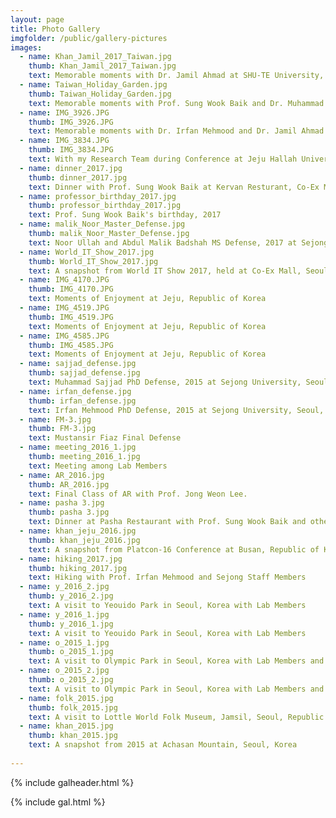 ```yaml
---
layout: page
title: Photo Gallery
imgfolder: /public/gallery-pictures
images:
  - name: Khan_Jamil_2017_Taiwan.jpg
    thumb: Khan_Jamil_2017_Taiwan.jpg
    text: Memorable moments with Dr. Jamil Ahmad at SHU-TE University, Kaohsiung, Taiwan during ICNGC-2017.
  - name: Taiwan_Holiday_Garden.jpg
    thumb: Taiwan_Holiday_Garden.jpg
    text: Memorable moments with Prof. Sung Wook Baik and Dr. Muhammad Sajjad At Holiday Garden Hotel, Kaohsiung, Taiwan during ICNGC-2017.
  - name: IMG_3926.JPG
    thumb: IMG_3926.JPG
    text: Memorable moments with Dr. Irfan Mehmood and Dr. Jamil Ahmad at Jeju Hallah University, Jeju, Republic of Korea
  - name: IMG_3834.JPG
    thumb: IMG_3834.JPG
    text: With my Research Team during Conference at Jeju Hallah University, Jeju, Republic of Korea
  - name: dinner_2017.jpg
    thumb: dinner_2017.jpg
    text: Dinner with Prof. Sung Wook Baik at Kervan Resturant, Co-Ex Mall, Seoul, Republic of Korea
  - name: professor_birthday_2017.jpg
    thumb: professor_birthday_2017.jpg
    text: Prof. Sung Wook Baik's birthday, 2017
  - name: malik_Noor_Master_Defense.jpg
    thumb: malik_Noor_Master_Defense.jpg
    text: Noor Ullah and Abdul Malik Badshah MS Defense, 2017 at Sejong University, Seoul, Republic of Korea
  - name: World_IT_Show_2017.jpg
    thumb: World_IT_Show_2017.jpg
    text: A snapshot from World IT Show 2017, held at Co-Ex Mall, Seoul, Republic of Korea
  - name: IMG_4170.JPG
    thumb: IMG_4170.JPG
    text: Moments of Enjoyment at Jeju, Republic of Korea
  - name: IMG_4519.JPG
    thumb: IMG_4519.JPG
    text: Moments of Enjoyment at Jeju, Republic of Korea
  - name: IMG_4585.JPG
    thumb: IMG_4585.JPG
    text: Moments of Enjoyment at Jeju, Republic of Korea
  - name: sajjad_defense.jpg
    thumb: sajjad_defense.jpg
    text: Muhammad Sajjad PhD Defense, 2015 at Sejong University, Seoul, Republic of Korea
  - name: irfan_defense.jpg
    thumb: irfan_defense.jpg
    text: Irfan Mehmood PhD Defense, 2015 at Sejong University, Seoul, Republic of Korea
  - name: FM-3.jpg
    thumb: FM-3.jpg
    text: Mustansir Fiaz Final Defense
  - name: meeting_2016_1.jpg
    thumb: meeting_2016_1.jpg
    text: Meeting among Lab Members
  - name: AR_2016.jpg
    thumb: AR_2016.jpg
    text: Final Class of AR with Prof. Jong Weon Lee.
  - name: pasha 3.jpg
    thumb: pasha 3.jpg
    text: Dinner at Pasha Restaurant with Prof. Sung Wook Baik and other Lab Members
  - name: khan_jeju_2016.jpg
    thumb: khan_jeju_2016.jpg
    text: A snapshot from Platcon-16 Conference at Busan, Republic of Korea
  - name: hiking_2017.jpg
    thumb: hiking_2017.jpg
    text: Hiking with Prof. Irfan Mehmood and Sejong Staff Members
  - name: y_2016_2.jpg
    thumb: y_2016_2.jpg
    text: A visit to Yeouido Park in Seoul, Korea with Lab Members
  - name: y_2016_1.jpg
    thumb: y_2016_1.jpg
    text: A visit to Yeouido Park in Seoul, Korea with Lab Members
  - name: o_2015_1.jpg
    thumb: o_2015_1.jpg
    text: A visit to Olympic Park in Seoul, Korea with Lab Members and Korean Friends
  - name: o_2015_2.jpg
    thumb: o_2015_2.jpg
    text: A visit to Olympic Park in Seoul, Korea with Lab Members and Korean Friends
  - name: folk_2015.jpg
    thumb: folk_2015.jpg
    text: A visit to Lottle World Folk Museum, Jamsil, Seoul, Republic of Korea
  - name: khan_2015.jpg
    thumb: khan_2015.jpg
    text: A snapshot from 2015 at Achasan Mountain, Seoul, Korea
 
---
```





{% include galheader.html %} 

{% include gal.html %}

 
